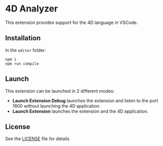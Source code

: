 # 4D Analyzer

This extension provides support for the 4D language in VSCode.

## Installation

In the `editor` folder:
```
npm i
npm run compile
```

## Launch

This extension can be launched in 2 different modes:
* **Launch Extension Debug** launches the extension and listen to the port 1800 without launching the 4D application.
* **Launch Extension** launches the extension and the 4D application.


## License

See the [LICENSE](LICENSE.md) file for details
